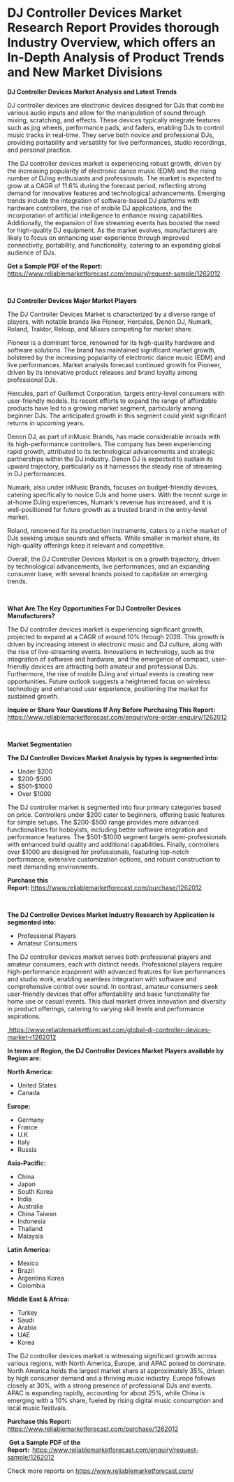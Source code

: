 <p><h1>DJ Controller Devices Market Research Report Provides thorough Industry Overview, which offers an In-Depth Analysis of Product Trends and New Market Divisions</h1></p><p><strong>DJ Controller Devices Market Analysis and Latest Trends</strong></p>
<p><p>DJ controller devices are electronic devices designed for DJs that combine various audio inputs and allow for the manipulation of sound through mixing, scratching, and effects. These devices typically integrate features such as jog wheels, performance pads, and faders, enabling DJs to control music tracks in real-time. They serve both novice and professional DJs, providing portability and versatility for live performances, studio recordings, and personal practice.</p><p>The DJ controller devices market is experiencing robust growth, driven by the increasing popularity of electronic dance music (EDM) and the rising number of DJing enthusiasts and professionals. The market is expected to grow at a CAGR of 11.6% during the forecast period, reflecting strong demand for innovative features and technological advancements. Emerging trends include the integration of software-based DJ platforms with hardware controllers, the rise of mobile DJ applications, and the incorporation of artificial intelligence to enhance mixing capabilities. Additionally, the expansion of live streaming events has boosted the need for high-quality DJ equipment. As the market evolves, manufacturers are likely to focus on enhancing user experience through improved connectivity, portability, and functionality, catering to an expanding global audience of DJs.</p></p>
<p><strong>Get a Sample PDF of the Report:&nbsp;</strong> <a href="https://www.reliablemarketforecast.com/enquiry/request-sample/1262012?utm_campaign=3078&utm_medium=2&utm_source=Github&utm_content=ia&utm_term=05042025&utm_id=dj-controller-devices">https://www.reliablemarketforecast.com/enquiry/request-sample/1262012</a></p>
<p>&nbsp;</p>
<p><strong>DJ Controller Devices Major Market Players</strong></p>
<p><p>The DJ Controller Devices Market is characterized by a diverse range of players, with notable brands like Pioneer, Hercules, Denon DJ, Numark, Roland, Traktor, Reloop, and Mixars competing for market share. </p><p>Pioneer is a dominant force, renowned for its high-quality hardware and software solutions. The brand has maintained significant market growth, bolstered by the increasing popularity of electronic dance music (EDM) and live performances. Market analysts forecast continued growth for Pioneer, driven by its innovative product releases and brand loyalty among professional DJs.</p><p>Hercules, part of Guillemot Corporation, targets entry-level consumers with user-friendly models. Its recent efforts to expand the range of affordable products have led to a growing market segment, particularly among beginner DJs. The anticipated growth in this segment could yield significant returns in upcoming years.</p><p>Denon DJ, as part of inMusic Brands, has made considerable inroads with its high-performance controllers. The company has been experiencing rapid growth, attributed to its technological advancements and strategic partnerships within the DJ industry. Denon DJ is expected to sustain its upward trajectory, particularly as it harnesses the steady rise of streaming in DJ performances.</p><p>Numark, also under inMusic Brands, focuses on budget-friendly devices, catering specifically to novice DJs and home users. With the recent surge in at-home DJing experiences, Numark's revenue has increased, and it is well-positioned for future growth as a trusted brand in the entry-level market.</p><p>Roland, renowned for its production instruments, caters to a niche market of DJs seeking unique sounds and effects. While smaller in market share, its high-quality offerings keep it relevant and competitive.</p><p>Overall, the DJ Controller Devices Market is on a growth trajectory, driven by technological advancements, live performances, and an expanding consumer base, with several brands poised to capitalize on emerging trends.</p></p>
<p>&nbsp;</p>
<p><strong>What Are The Key Opportunities For DJ Controller Devices Manufacturers?</strong></p>
<p><p>The DJ controller devices market is experiencing significant growth, projected to expand at a CAGR of around 10% through 2028. This growth is driven by increasing interest in electronic music and DJ culture, along with the rise of live-streaming events. Innovations in technology, such as the integration of software and hardware, and the emergence of compact, user-friendly devices are attracting both amateur and professional DJs. Furthermore, the rise of mobile DJing and virtual events is creating new opportunities. Future outlook suggests a heightened focus on wireless technology and enhanced user experience, positioning the market for sustained growth.</p></p>
<p><strong>Inquire or Share Your Questions If Any Before Purchasing This Report:</strong> <a href="https://www.reliablemarketforecast.com/enquiry/pre-order-enquiry/1262012?utm_campaign=3078&utm_medium=2&utm_source=Github&utm_content=ia&utm_term=05042025&utm_id=dj-controller-devices">https://www.reliablemarketforecast.com/enquiry/pre-order-enquiry/1262012</a></p>
<p>&nbsp;</p>
<p><strong>Market Segmentation</strong></p>
<p><strong>The DJ Controller Devices Market Analysis by types is segmented into:</strong></p>
<p><ul><li>Under $200</li><li>$200-$500</li><li>$501-$1000</li><li>Over $1000</li></ul></p>
<p><p>The DJ controller market is segmented into four primary categories based on price. Controllers under $200 cater to beginners, offering basic features for simple setups. The $200-$500 range provides more advanced functionalities for hobbyists, including better software integration and performance features. The $501-$1000 segment targets semi-professionals with enhanced build quality and additional capabilities. Finally, controllers over $1000 are designed for professionals, featuring top-notch performance, extensive customization options, and robust construction to meet demanding environments.</p></p>
<p><strong>Purchase this Report:&nbsp;</strong><a href="https://www.reliablemarketforecast.com/purchase/1262012?utm_campaign=3078&utm_medium=2&utm_source=Github&utm_content=ia&utm_term=05042025&utm_id=dj-controller-devices">https://www.reliablemarketforecast.com/purchase/1262012</a></p>
<p>&nbsp;</p>
<p><strong>The DJ Controller Devices Market Industry Research by Application is segmented into:</strong></p>
<p><ul><li>Professional Players</li><li>Amateur Consumers</li></ul></p>
<p><p>The DJ controller devices market serves both professional players and amateur consumers, each with distinct needs. Professional players require high-performance equipment with advanced features for live performances and studio work, enabling seamless integration with software and comprehensive control over sound. In contrast, amateur consumers seek user-friendly devices that offer affordability and basic functionality for home use or casual events. This dual market drives innovation and diversity in product offerings, catering to varying skill levels and performance aspirations.</p></p>
<p><a href="https://www.reliablemarketforecast.com/global-dj-controller-devices-market-r1262012?utm_campaign=3078&utm_medium=2&utm_source=Github&utm_content=ia&utm_term=05042025&utm_id=dj-controller-devices">&nbsp;https://www.reliablemarketforecast.com/global-dj-controller-devices-market-r1262012</a></p>
<p><strong>In terms of Region, the DJ Controller Devices Market Players available by Region are:</strong></p>
<p>
    <p> <strong> North America: </strong>
        <ul>
            <li>United States</li>
            <li>Canada</li>
        </ul>
        </p> 
    <p> <strong> Europe: </strong>
        <ul>
            <li>Germany</li>
            <li>France</li>
            <li>U.K.</li>
            <li>Italy</li>
            <li>Russia</li>
        </ul>
        </p> 
    <p> <strong> Asia-Pacific: </strong>
        <ul>
            <li>China</li>
            <li>Japan</li>
            <li>South Korea</li>
            <li>India</li>
            <li>Australia</li>
            <li>China Taiwan</li>
            <li>Indonesia</li>
            <li>Thailand</li>
            <li>Malaysia</li>
        </ul>
        </p> 
    <p> <strong> Latin America: </strong>
        <ul>
            <li>Mexico</li>
            <li>Brazil</li>
            <li>Argentina Korea</li>
            <li>Colombia</li>
        </ul>
        </p> 
    <p> <strong> Middle East & Africa: </strong>
        <ul>
            <li>Turkey</li>
            <li>Saudi</li>
            <li>Arabia</li>
            <li>UAE</li>
            <li>Korea</li>
        </ul>
    </p>
    </p>
<p><p>The DJ controller devices market is witnessing significant growth across various regions, with North America, Europe, and APAC poised to dominate. North America holds the largest market share at approximately 35%, driven by high consumer demand and a thriving music industry. Europe follows closely at 30%, with a strong presence of professional DJs and events. APAC is expanding rapidly, accounting for about 25%, while China is emerging with a 10% share, fueled by rising digital music consumption and local music festivals.</p></p>
<p><strong>Purchase this Report: </strong><a href="https://www.reliablemarketforecast.com/purchase/1262012?utm_campaign=3078&utm_medium=2&utm_source=Github&utm_content=ia&utm_term=05042025&utm_id=dj-controller-devices">https://www.reliablemarketforecast.com/purchase/1262012</a></p>
<p>&nbsp;<strong>Get a Sample PDF of the Report:&nbsp;&nbsp;</strong><a href="https://www.reliablemarketforecast.com/enquiry/request-sample/1262012?utm_campaign=3078&utm_medium=2&utm_source=Github&utm_content=ia&utm_term=05042025&utm_id=dj-controller-devices">https://www.reliablemarketforecast.com/enquiry/request-sample/1262012</a></p>
<p><strong></strong></p>
<p>Check more reports on <a href="https://www.reliablemarketforecast.com/?utm_campaign=3078&utm_medium=2&utm_source=Github&utm_content=ia&utm_term=05042025&utm_id=dj-controller-devices">https://www.reliablemarketforecast.com/</a></p>